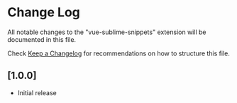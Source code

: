 # Change Log

All notable changes to the "vue-sublime-snippets" extension will be documented in this file.

Check [Keep a Changelog](http://keepachangelog.com/) for recommendations on how to structure this file.

## [1.0.0]

* Initial release
